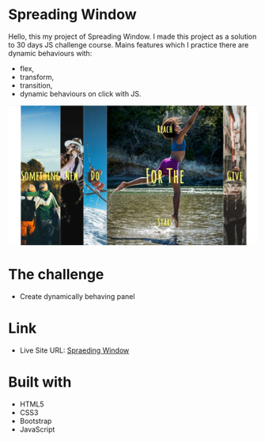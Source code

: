 # Spreading Window

Hello, this my project of Spreading Window. I made this project as a solution to 30 days JS challenge course. Mains features which I practice there are dynamic behaviours with:

- flex,
- transform,
- transition,
- dynamic behaviours on click with JS.

![Alt text](./images/spreading-window%20readme%20view.jpg)

# The challenge

- Create dynamically behaving panel

# Link

- Live Site URL: <a class="d-inline-block mx-2" href="https://marcinmierzwa.github.io/Spreading-Window/">Spraeding Window
  </a>

# Built with

- HTML5
- CSS3
- Bootstrap
- JavaScript
